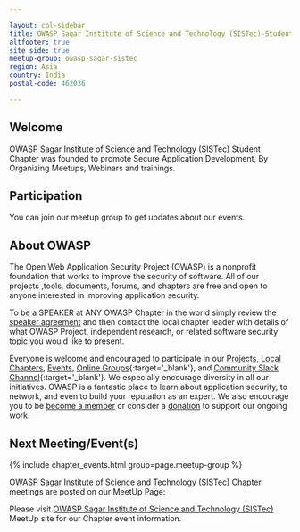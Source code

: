 ```yaml
---

layout: col-sidebar
title: OWASP Sagar Institute of Science and Technology (SISTec)-Student Chapter
altfooter: true
site_side: true
meetup-group: owasp-sagar-sistec
region: Asia
country: India 
postal-code: 462036

---
```



## Welcome
OWASP Sagar Institute of Science and Technology (SISTec) Student Chapter was founded to promote Secure Application Development, By Organizing Meetups, Webinars and trainings.     

## Participation
You can join our meetup group to get updates about our events.  

## About OWASP
The Open Web Application Security Project (OWASP) is a nonprofit foundation that works to improve the security of software. All of our projects ,tools, documents, forums, and chapters are free and open to anyone interested in improving application security. 

To be a SPEAKER at ANY OWASP Chapter in the world simply review the [speaker agreement](https://owasp.org/www-policy/) and then contact the local chapter leader with details of what OWASP Project, independent research, or related software security topic you would like to present.

Everyone is welcome and encouraged to participate in our [Projects](/projects), [Local Chapters](/chapters), [Events](/events), [Online Groups](https://groups.google.com/a/owasp.com/){:target='_blank'}, and [Community Slack Channel](https://owasp.slack.com/){:target='_blank'}. We especially encourage diversity in all our initiatives. OWASP is a fantastic place to learn about application security, to network, and even to build your reputation as an expert. We also encourage you to be [become a member](/membership) or consider a [donation](/donate) to support our ongoing work.

Next Meeting/Event(s)
---------------------
{% include chapter_events.html group=page.meetup-group %}

OWASP  Sagar Institute of Science and Technology (SISTec) Chapter meetings are posted on our MeetUp Page:

Please visit <a href="http://www.meetup.com/owasp-sagar-sistec">OWASP Sagar Institute of Science and Technology (SISTec)</a>  MeetUp site for our Chapter event information.


